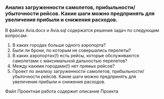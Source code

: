 ### Анализ загруженности самолетов, прибыльности/убыточности рейсов. Какие шаги можно предпринять для увеличения прибыли и снижения расходов.

В файлaх Avia.docx и Avia.sql  содержатся решения задач по следующим вопросам:
1. В каких городах больше одного аэропорта?
2. Были ли брони, по которым не совершались перелеты?
3. В каких аэропортах(!) есть рейсы, которые обслуживаются самолетами с максимальной дальностью перелетов?
4. Между какими городами(!) нет прямых рейсов?
5. Проект по анализу загруженности самолетов, прибыльности/убыточности рейсов. Какие шаги можно предпринять для увеличения прибыли и снижения расходов.

Файл Проектная работа содержит описание Проекта


